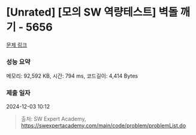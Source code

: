 # [Unrated] [모의 SW 역량테스트] 벽돌 깨기 - 5656 

[문제 링크](https://swexpertacademy.com/main/code/problem/problemDetail.do?contestProbId=AWXRQm6qfL0DFAUo) 

### 성능 요약

메모리: 92,592 KB, 시간: 794 ms, 코드길이: 4,414 Bytes

### 제출 일자

2024-12-03 10:12



> 출처: SW Expert Academy, https://swexpertacademy.com/main/code/problem/problemList.do